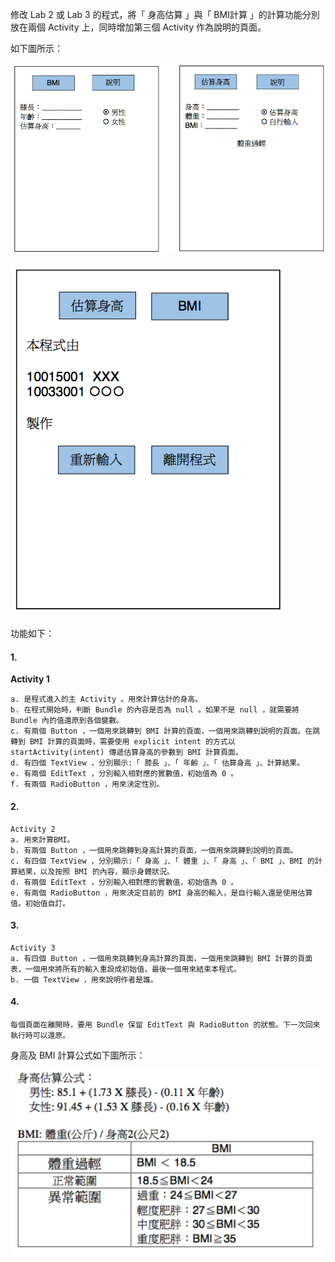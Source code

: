 修改 Lab 2 或 Lab 3 的程式，將「 身高估算 」與「 BMI計算 」的計算功能分別放在兩個 Activity 上，同時增加第三個 Activity 作為說明的頁面。

如下圖所示：

![image](https://github.com/veryjimmy/android_lab5/blob/master/example1.png)

![image](https://github.com/veryjimmy/android_lab5/blob/master/example2.png)

功能如下：

#### 1. 
**Activity 1**

	a. 是程式進入的主 Activity 。用來計算估計的身高。
	b. 在程式開始時，判斷 Bundle 的內容是否為 null 。如果不是 null ，就需要將 Bundle 內的值還原到各個變數。
	c. 有兩個 Button ，一個用來跳轉到 BMI 計算的頁面，一個用來跳轉到說明的頁面。在跳轉到 BMI 計算的頁面時，需要使用 explicit intent 的方式以 startActivity(intent) 傳遞估算身高的參數到 BMI 計算頁面。
	d. 有四個 TextView ，分別顯示:「 膝長 」、「 年齡 」、「 估算身高 」、計算結果。
	e. 有兩個 EditText ，分別輸入相對應的實數值，初始值為 0 。
	f. 有兩個 RadioButton ，用來決定性別。
#### 2. 
	Activity 2
	a. 用來計算BMI。
	b. 有兩個 Button ，一個用來跳轉到身高計算的頁面，一個用來跳轉到說明的頁面。
	c. 有四個 TextView ，分別顯示:「 身高 」、「 體重 」、「 身高 」、「 BMI 」、BMI 的計算結果，以及按照 BMI 的內容，顯示身體狀況。
	d. 有兩個 EditText ，分別輸入相對應的實數值，初始值為 0 。
	e. 有兩個 RadioButton ，用來決定目前的 BMI 身高的輸入，是自行輸入還是使用估算值。初始值自訂。
#### 3. 
	Activity 3
	a. 有四個 Button ，一個用來跳轉到身高計算的頁面，一個用來跳轉到 BMI 計算的頁面表，一個用來將所有的輸入重設成初始值，最後一個用來結束本程式。
	b. 一個 TextView ，用來說明作者是誰。
#### 4. 
	每個頁面在離開時，要用 Bundle 保留 EditText 與 RadioButton 的狀態。下一次回來執行時可以還原。


身高及 BMI 計算公式如下圖所示：

![image](https://github.com/veryjimmy/android_lab2/blob/master/formula.png)